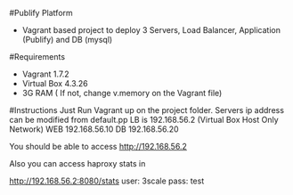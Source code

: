 #Publify Platform
 * Vagrant based project to deploy 3 Servers, Load Balancer, Application (Publify) and DB (mysql)
 
#Requirements
 * Vagrant 1.7.2
 * Virtual Box 4.3.26
 * 3G RAM ( If not, change v.memory on the Vagrant file)
 
#Instructions
	Just Run Vagrant up on the project folder.
	Servers ip address can be modified from default.pp
	LB is 192.168.56.2 (Virtual Box Host Only Network)
	WEB 192.168.56.10
	DB 192.168.56.20

You should be able to access http://192.168.56.2

Also you can access haproxy stats in 

http://192.168.56.2:8080/stats 
	user: 3scale
	pass: test
